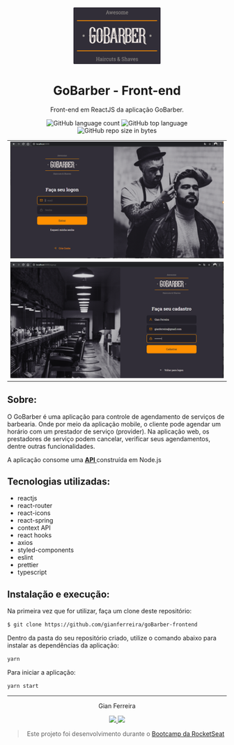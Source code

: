 <h3 align="center">
  <img alt="GoBarber" src="https://github.com/gianferreira/goBarber-frontend/blob/master/readme-logo.svg" width="200px"/>
</h3>

<h1 align="center">
  GoBarber - Front-end
</h1>

<p align="center">Front-end em ReactJS da aplicação GoBarber.</p>

<p align="center">
  <img alt="GitHub language count" src="https://img.shields.io/github/languages/count/gianferreira/goBarber-frontend">
  <img alt="GitHub top language" src="https://img.shields.io/github/languages/top/gianferreira/goBarber-frontend">
  <img alt="GitHub repo size in bytes" src="https://img.shields.io/github/repo-size/gianferreira/goBarber-frontend">
</p>

<table>
  <tr>
    <td>
      <img alt="SignIn" src="https://github.com/gianferreira/goBarber-frontend/blob/master/readme-signin.png" width="1000px"/>
    </td>
  </tr>
  <tr>
    <td>
      <img alt="SignUp" src="https://github.com/gianferreira/goBarber-frontend/blob/master/readme-signup.png" width="1000px"/>
    </td>
  </tr>
</table>

## Sobre:

O GoBarber é uma aplicação para controle de agendamento de serviços de barbearia. Onde por meio da aplicação mobile, o cliente pode agendar um horário com um prestador de serviço (provider). Na aplicação web, os prestadores de serviço podem cancelar, verificar seus agendamentos, dentre outras funcionalidades.

A aplicação consome uma <a href="https://github.com/gianferreira/goBarber-backend"><b> API </b></a> construída em Node.js

## Tecnologias utilizadas:

- reactjs
- react-router
- react-icons
- react-spring
- context API
- react hooks
- axios
- styled-components
- eslint
- prettier
- typescript

## Instalação e execução:

Na primeira vez que for utilizar, faça um clone deste repositório:

```bash
$ git clone https://github.com/gianferreira/goBarber-frontend
```

Dentro da pasta do seu repositório criado, utilize o comando abaixo para instalar as dependências da aplicação:

```bash
yarn
```

Para iniciar a aplicação:

```bash
yarn start
```

---

<p align="center"> Gian Ferreira </p>
<p align="center">
  <a alt="Gian Ferreira" href="https://www.linkedin.com/in/gian-ferreira-7750a9179/">
    <img src="https://img.shields.io/badge/LinkedIn-Gian_Ferreira-7750a9179?logo=linkedin"/>
  </a>
  <a alt="Gian Ferreira" href="https://github.com/gianferreira">
    <img src="https://img.shields.io/badge/Gian_Ferreira-GitHub-000?logo=github"/>
  </a>
</p>

<blockquote align="center">
  Este projeto foi desenvolvimento durante o
    <a href="https://rocketseat.com.br/gostack">
      Bootcamp da RocketSeat
    </a>
</blockquote>
